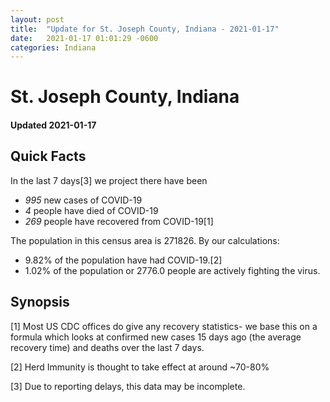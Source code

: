 ```yaml
---
layout: post
title:  "Update for St. Joseph County, Indiana - 2021-01-17"
date:   2021-01-17 01:01:29 -0600
categories: Indiana
---
```


# St. Joseph County, Indiana
#### Updated 2021-01-17

## Quick Facts

In the last 7 days[3] we project there have been
- *995* new cases of COVID-19
- *4* people have died of COVID-19
- *269* people have recovered from COVID-19[1]

The population in this census area is 271826. By our calculations:
- 9.82% of the population have had COVID-19.[2]
- 1.02% of the population or 2776.0 people are actively fighting the virus.

## Synopsis




[1] Most US CDC offices do give any recovery statistics- we base this on a formula which looks at confirmed new cases
15 days ago (the average recovery time) and deaths over the last 7 days.

[2] Herd Immunity is thought to take effect at around ~70-80%

[3] Due to reporting delays, this data may be incomplete.
 
    